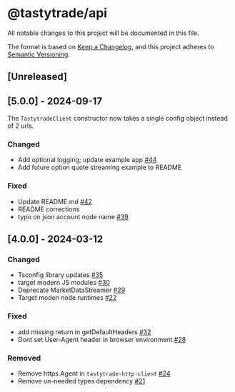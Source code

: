 # @tastytrade/api
All notable changes to this project will be documented in this file.

The format is based on [Keep a Changelog](https://keepachangelog.com/en/1.1.0/),
and this project adheres to [Semantic Versioning](https://semver.org/spec/v2.0.0.html).

## [Unreleased]

## [5.0.0] - 2024-09-17

The `TastytradeClient` constructor now takes a single config object instead of 2 urls.

### Changed

- Add optional logging; update example app [#44](https://github.com/tastytrade/tastytrade-api-js/pull/44)
- Add future option quote streaming example to README

### Fixed

- Update README.md [#42](https://github.com/tastytrade/tastytrade-api-js/pull/35)
- README corrections
- typo on json account node name [#39](https://github.com/tastytrade/tastytrade-api-js/pull/39)

## [4.0.0] - 2024-03-12

### Changed

- Tsconfig library updates [#35](https://github.com/tastytrade/tastytrade-api-js/pull/35)
- target modern JS modules [#30](https://github.com/tastytrade/tastytrade-api-js/pull/30)
- Deprecate MarketDataStreamer [#29](https://github.com/tastytrade/tastytrade-api-js/pull/29)
- Target moden node runtimes [#22](https://github.com/tastytrade/tastytrade-api-js/pull/22)

### Fixed

- add missing return in getDefaultHeaders [#32](https://github.com/tastytrade/tastytrade-api-js/pull/32)
- Dont set User-Agent header in browser environment [#28](https://github.com/tastytrade/tastytrade-api-js/pull/28)

### Removed

- Remove https.Agent in `tastytrade-http-client` [#24](https://github.com/tastytrade/tastytrade-api-js/pull/24)
- Remove un-needed types dependency [#21](https://github.com/tastytrade/tastytrade-api-js/pull/21)